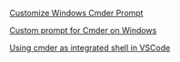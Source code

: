 [Customize Windows Cmder Prompt](https://amreldib.com/blog/CustomizeWindowsCmderPrompt/)

[Custom prompt for Cmder on Windows](https://github.com/AmrEldib/cmder-powerline-prompt)

[Using cmder as integrated shell in VSCode](https://winsmarts.com/using-cmder-as-integrated-shell-in-vscode-c3340714fe3c)